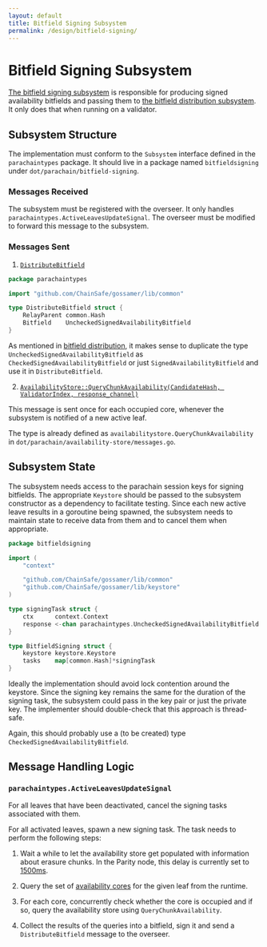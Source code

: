 ```yaml
---
layout: default
title: Bitfield Signing Subsystem
permalink: /design/bitfield-signing/
---
```


# Bitfield Signing Subsystem

[The bitfield signing subsystem](https://paritytech.github.io/polkadot-sdk/book/node/availability/bitfield-signing.html)
is responsible for producing signed availability bitfields and passing them to
[the bitfield distribution subsystem](./bitfield-distribution.md). It only does that when running on a validator.

## Subsystem Structure

The implementation must conform to the `Subsystem` interface defined in the `parachaintypes` package. It should live in
a package named `bitfieldsigning` under `dot/parachain/bitfield-signing`.

### Messages Received

The subsystem must be registered with the overseer. It only handles `parachaintypes.ActiveLeavesUpdateSignal`. The
overseer must be modified to forward this message to the subsystem.

### Messages Sent

1. [`DistributeBitfield`](https://github.com/paritytech/polkadot-sdk/blob/1e3b8e1639c1cf784eabf0a9afcab1f3987e0ca4/polkadot/node/subsystem-types/src/messages.rs#L522)

```go
package parachaintypes

import "github.com/ChainSafe/gossamer/lib/common"

type DistributeBitfield struct {
	RelayParent common.Hash
	Bitfield    UncheckedSignedAvailabilityBitfield
}
```

As mentioned in [bitfield distribution](./bitfield-distribution.md), it makes sense to duplicate the type
`UncheckedSignedAvailabilityBitfield` as `CheckedSignedAvailabilityBitfield` or just `SignedAvailabilityBitfield` and
use it in `DistributeBitfield`.

2. [`AvailabilityStore::QueryChunkAvailability(CandidateHash, ValidatorIndex, response_channel)`](https://github.com/paritytech/polkadot-sdk/blob/1e3b8e1639c1cf784eabf0a9afcab1f3987e0ca4/polkadot/node/subsystem-types/src/messages.rs#L556)

This message is sent once for each occupied core, whenever the subsystem is notified of a new active leaf.

The type is already defined as `availabilitystore.QueryChunkAvailability` in
`dot/parachain/availability-store/messages.go`.

## Subsystem State

The subsystem needs access to the parachain session keys for signing bitfields. The appropriate `Keystore` should be
passed to the subsystem constructor as a dependency to facilitate testing. Since each new active leave results in a
goroutine being spawned, the subsystem needs to maintain state to receive data from them and to cancel them when
appropriate.

```go
package bitfieldsigning

import (
	"context"

	"github.com/ChainSafe/gossamer/lib/common"
	"github.com/ChainSafe/gossamer/lib/keystore"
)

type signingTask struct {
	ctx      context.Context
	response <-chan parachaintypes.UncheckedSignedAvailabilityBitfield
}

type BitfieldSigning struct {
	keystore keystore.Keystore
	tasks    map[common.Hash]*signingTask
}
```

Ideally the implementation should avoid lock contention around the keystore. Since the signing key remains the same for
the duration of the signing task, the subsystem could pass in the key pair or just the private key. The implementer
should double-check that this approach is thread-safe.

Again, this should probably use a (to be created) type `CheckedSignedAvailabilityBitfield`.  

## Message Handling Logic

### `parachaintypes.ActiveLeavesUpdateSignal`

For all leaves that have been deactivated, cancel the signing tasks associated with them.

For all activated leaves, spawn a new signing task. The task needs to perform the following steps:

1. Wait a while to let the availability store get populated with information about erasure chunks. In the Parity node,
this delay is currently set to [1500ms](https://github.com/paritytech/polkadot-sdk/blob/1e3b8e1639c1cf784eabf0a9afcab1f3987e0ca4/polkadot/node/core/bitfield-signing/src/lib.rs#L49).

2. Query the set of [availability cores](https://paritytech.github.io/polkadot-sdk/book/runtime-api/availability-cores.html)
for the given leaf from the runtime.

3. For each core, concurrently check whether the core is occupied and if so, query the availability store using
`QueryChunkAvailability`.

4. Collect the results of the queries into a bitfield, sign it and send a `DistributeBitfield` message to the overseer.
